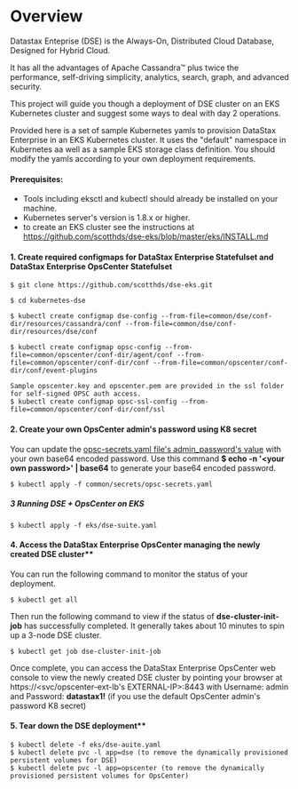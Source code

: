 # Overview

Datastax Enteprise (DSE) is the Always-On, Distributed Cloud Database, Designed for Hybrid Cloud.

It has all the advantages of Apache Cassandra™ plus twice the performance, self-driving simplicity, analytics, search, graph, and advanced security.

This project will guide you though a deployment of DSE cluster on an EKS Kubernetes cluster and suggest some ways to deal with day 2 operations.

Provided here is a set of sample Kubernetes yamls to provision DataStax Enterprise in an EKS Kubernetes cluster.
It uses the "default" namespace in Kubernetes aa well as a sample EKS storage class definition. 
You should modify the yamls according to your own deployment requirements.

#### Prerequisites:
* Tools including eksctl and kubectl should already be installed on your machine.
* Kubernetes server's version is 1.8.x or higher. 
* to create an EKS cluster see the instructions at https://github.com/scotthds/dse-eks/blob/master/eks/INSTALL.md


#### 1. Create required configmaps for DataStax Enterprise Statefulset and DataStax Enterprise OpsCenter Statefulset
```
$ git clone https://github.com/scotthds/dse-eks.git

$ cd kubernetes-dse

$ kubectl create configmap dse-config --from-file=common/dse/conf-dir/resources/cassandra/conf --from-file=common/dse/conf-dir/resources/dse/conf

$ kubectl create configmap opsc-config --from-file=common/opscenter/conf-dir/agent/conf --from-file=common/opscenter/conf-dir/conf --from-file=common/opscenter/conf-dir/conf/event-plugins

Sample opscenter.key and opscenter.pem are provided in the ssl folder for self-signed OPSC auth access.
$ kubectl create configmap opsc-ssl-config --from-file=common/opscenter/conf-dir/conf/ssl
```

#### 2. Create your own OpsCenter admin's password using K8 secret
You can update the [opsc-secrets.yaml file's admin_password's value](https://github.com/DSPN/kubernetes-dse/blob/dev-201808/common/secrets/opsc-secrets.yaml#L7) with your own base64 encoded password. Use this command **$ echo -n '\<your own password\>' | base64** to generate your base64 encoded password.
```
$ kubectl apply -f common/secrets/opsc-secrets.yaml 
```


##### 3 Running DSE + OpsCenter on EKS
```
$ kubectl apply -f eks/dse-suite.yaml
```

#### 4. Access the DataStax Enterprise OpsCenter managing the newly created DSE cluster**

You can run the following command to monitor the status of your deployment.
```
$ kubectl get all
```
Then run the following command to view if the status of **dse-cluster-init-job** has successfully completed.  It generally takes about 10 minutes to spin up a 3-node DSE cluster.
```
$ kubectl get job dse-cluster-init-job
```
Once complete, you can access the DataStax Enterprise OpsCenter web console to view the newly created DSE cluster by pointing your browser at https://<svc/opscenter-ext-lb's EXTERNAL-IP>:8443 with Username: admin and Password: **datastax1!** (if you use the default OpsCenter admin's password K8 secret)

#### 5. Tear down the DSE deployment**
```
$ kubectl delete -f eks/dse-auite.yaml
$ kubectl delete pvc -l app=dse (to remove the dynamically provisioned persistent volumes for DSE)
$ kubectl delete pvc -l app=opscenter (to remove the dynamically provisioned persistent volumes for OpsCenter)
```

